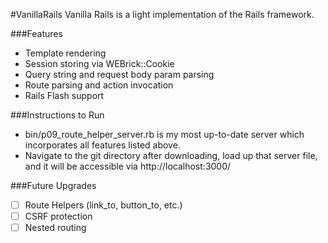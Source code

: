 #VanillaRails
Vanilla Rails is a light implementation of the Rails framework.

###Features
* Template rendering
* Session storing via WEBrick::Cookie
* Query string and request body param parsing
* Route parsing and action invocation
* Rails Flash support

###Instructions to Run
* bin/p09_route_helper_server.rb is my most up-to-date server which incorporates all features listed above.
* Navigate to the git directory after downloading, load up that server file, and it will be accessible via http://localhost:3000/

###Future Upgrades
- [ ] Route Helpers (link_to, button_to, etc.)
- [ ] CSRF protection
- [ ] Nested routing
